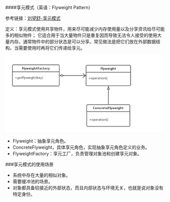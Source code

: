 ####享元模式（英语：Flyweight Pattern）

参考链接：[刘望舒-享元模式](http://blog.csdn.net/itachi85/article/details/54707942)

定义：享元模式使用共享物件，用来尽可能减少内存使用量以及分享资讯给尽可能多的相似物件；
它适合用于当大量物件只是重复因而导致无法令人接受的使用大量内存。通常物件中的部分状态是可以分享。常见做法是把它们放在外部数据结构，当需要使用时再将它们传递给享元。

![UML图](desc.png)

* Flyweight：抽象享元角色。
* ConcreteFlyweight，具体享元角色，实现抽象享元角色定义的业务。
* FlyweightFactory：享元工厂，负责管理对象池和创建享元对象。

###享元模式的使用场景
* 系统中存在大量的相似对象。
* 需要缓冲池的场景。
* 对象都具备较接近的外部状态，而且内部状态与环境无关，也就是说对象没有特定身份。





